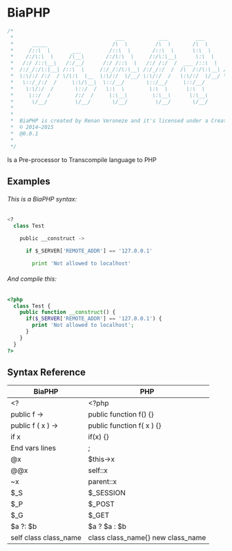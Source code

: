 # BiaPHP


```php
/*
 *                                 ___           ___         ___           ___
 *      _____                     /\  \         /\  \       /\  \         /\  \
 *     /::\  \       ___         /::\  \       /::\  \      \:\  \       /::\  \
 *    /:/\:\  \     /\__\       /:/\:\  \     /:/\:\__\      \:\  \     /:/\:\__\
 *   /:/ /::\__\   /:/__/      /:/ /::\  \   /:/ /:/  /  ___ /::\  \   /:/ /:/  /
 *  /:/_/:/\:|__| /::\  \     /:/_/:/\:\__\ /:/_/:/  /  /\  /:/\:\__\ /:/_/:/  /
 *  \:\/:/ /:/  / \/\:\  \__  \:\/:/  \/__/ \:\/:/  /   \:\/:/  \/__/ \:\/:/  /
 *   \::/_/:/  /     \:\/\__\  \::/__/       \::/__/     \::/__/       \::/__/
 *    \:\/:/  /       \::/  /   \:\  \        \:\  \      \:\  \        \:\  \
 *     \::/  /        /:/  /     \:\__\        \:\__\      \:\__\        \:\__\
 *      \/__/         \/__/       \/__/         \/__/       \/__/         \/__/
 *
 *
 *  BiaPHP is created by Renan Veroneze and it's licensed under a Creative Commons BY-SA.
 *  © 2014~2015
 *  @0.0.1
 *
 */
```

Is a Pre-processor to Transcompile language  to PHP


## Examples

###### This is a BiaPHP syntax:

```python
<?
  class Test

    public __construct ->

      if $_SERVER['REMOTE_ADDR'] == '127.0.0.1'

        print 'Not allowed to localhost'

```


###### And compile this:

```php
<?php
  class Test {
    public function __construct() {
      if($_SERVER['REMOTE_ADDR'] == '127.0.0.1') {
        print 'Not allowed to localhost';
      }
    }
  }
?>
```


## Syntax Reference

| BiaPHP | PHP |
|--------|-----|
| <? | <?php |
| public f -> | public function f() {} |
| public f ( x ) -> | public function f( x ) {}|
| if x | if(x) {} |
| End vars lines  | ; |
| @x | $this->x |
| @@x | self::x |
| ~x | parent::x |
| $_S | $_SESSION |
| $_P | $_POST |
| $_G | $_GET |
| $a ?: $b | $a ? $a : $b |
| self class class_name | class class_name{} new class_name |

